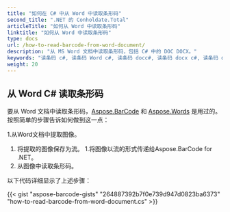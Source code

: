 ```yaml
---
title: "如何在 C# 中从 Word 中读取条形码"
second_title: ".NET 的 Conholdate.Total"
articleTitle: "如何从 Word 中读取条形码"
linktitle: "如何从 Word 中读取条形码"
type: docs
url: /how-to-read-barcode-from-word-document/
description: "从 MS Word 文档中读取条形码，包括 C# 中的 DOC DOCX。"
keywords: "读条码 c#, 读条码 Word c#, 读条码 docc#, 读条码 docx c#, 读条码 docx c#, .NET 读条码 docx, 读条码 docx c#.net"
weight: 20
---
```


## **从 Word C# 读取条形码**
要从 Word 文档中读取条形码，[Aspose.BarCode](https://products.aspose.com/barcode/net) 和 [Aspose.Words](https://products.aspose.com/words/net) 是用过的。按照简单的步骤告诉如何做到这一点：

1.从Word文档中提取图像。
1. 将提取的图像保存为流。
1.将图像以流的形式传递给Aspose.BarCode for .NET。
1. 从图像中读取条形码。

以下代码详细显示了上述步骤：

{{< gist "aspose-barcode-gists" "264887392b7f0e739d947d0823ba6373" "how-to-read-barcode-from-word-document.cs" >}}

